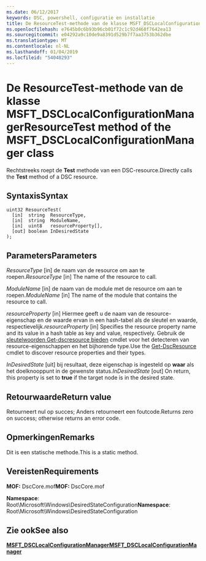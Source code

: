 ```yaml
---
ms.date: 06/12/2017
keywords: DSC, powershell, configuratie en installatie
title: De ResourceTest-methode van de klasse MSFT_DSCLocalConfigurationManager
ms.openlocfilehash: e7645b0c6b93b96cb01f72c1c92d468f7642ea13
ms.sourcegitcommit: e04292a9c10de9a8391d529b7f7aa3753b362dbe
ms.translationtype: MT
ms.contentlocale: nl-NL
ms.lasthandoff: 01/04/2019
ms.locfileid: "54048293"
---
```

# <a name="resourcetest-method-of-the-msftdsclocalconfigurationmanager-class"></a><span data-ttu-id="35793-103">De ResourceTest-methode van de klasse MSFT_DSCLocalConfigurationManager</span><span class="sxs-lookup"><span data-stu-id="35793-103">ResourceTest method of the MSFT_DSCLocalConfigurationManager class</span></span>

<span data-ttu-id="35793-104">Rechtstreeks roept de **Test** methode van een DSC-resource.</span><span class="sxs-lookup"><span data-stu-id="35793-104">Directly calls the **Test** method of a DSC resource.</span></span>

## <a name="syntax"></a><span data-ttu-id="35793-105">Syntaxis</span><span class="sxs-lookup"><span data-stu-id="35793-105">Syntax</span></span>

```mof
uint32 ResourceTest(
  [in]  string  ResourceType,
  [in]  string  ModuleName,
  [in]  uint8   resourceProperty[],
  [out] boolean InDesiredState
);
```

## <a name="parameters"></a><span data-ttu-id="35793-106">Parameters</span><span class="sxs-lookup"><span data-stu-id="35793-106">Parameters</span></span>

<span data-ttu-id="35793-107">*ResourceType* \[in\] de naam van de resource om aan te roepen.</span><span class="sxs-lookup"><span data-stu-id="35793-107">*ResourceType* \[in\] The name of the resource to call.</span></span>

<span data-ttu-id="35793-108">*ModuleName* \[in\] de naam van de module met de resource om aan te roepen.</span><span class="sxs-lookup"><span data-stu-id="35793-108">*ModuleName* \[in\] The name of the module that contains the resource to call.</span></span>

<span data-ttu-id="35793-109">*resourceProperty* \[in\] Hiermee geeft u de naam van de resource-eigenschap en de waarde ervan in een hash-tabel als de sleutel en waarde, respectievelijk.</span><span class="sxs-lookup"><span data-stu-id="35793-109">*resourceProperty* \[in\] Specifies the resource property name and its value in a hash table as key and value, respectively.</span></span> <span data-ttu-id="35793-110">Gebruik de [sleutelwoorden Get-dscresource bieden](/powershell/module/PSDesiredStateConfiguration/Get-DscResource) cmdlet voor het detecteren van resource-eigenschappen en het bijhorende type.</span><span class="sxs-lookup"><span data-stu-id="35793-110">Use the [Get-DscResource](/powershell/module/PSDesiredStateConfiguration/Get-DscResource) cmdlet to discover resource properties and their types.</span></span>

<span data-ttu-id="35793-111">*InDesiredState* \[uit\] bij resultaat, deze eigenschap is ingesteld op **waar** als het doelknooppunt in de gewenste status.</span><span class="sxs-lookup"><span data-stu-id="35793-111">*InDesiredState* \[out\] On return, this property is set to **true** if the target node is in the desired state.</span></span>

## <a name="return-value"></a><span data-ttu-id="35793-112">Retourwaarde</span><span class="sxs-lookup"><span data-stu-id="35793-112">Return value</span></span>

<span data-ttu-id="35793-113">Retourneert nul op succes; Anders retourneert een foutcode.</span><span class="sxs-lookup"><span data-stu-id="35793-113">Returns zero on success; otherwise returns an error code.</span></span>

## <a name="remarks"></a><span data-ttu-id="35793-114">Opmerkingen</span><span class="sxs-lookup"><span data-stu-id="35793-114">Remarks</span></span>

<span data-ttu-id="35793-115">Dit is een statische methode.</span><span class="sxs-lookup"><span data-stu-id="35793-115">This is a static method.</span></span>

## <a name="requirements"></a><span data-ttu-id="35793-116">Vereisten</span><span class="sxs-lookup"><span data-stu-id="35793-116">Requirements</span></span>

<span data-ttu-id="35793-117">**MOF:** DscCore.mof</span><span class="sxs-lookup"><span data-stu-id="35793-117">**MOF:** DscCore.mof</span></span>

<span data-ttu-id="35793-118">**Namespace**: Root\Microsoft\Windows\DesiredStateConfiguration</span><span class="sxs-lookup"><span data-stu-id="35793-118">**Namespace**: Root\Microsoft\Windows\DesiredStateConfiguration</span></span>

## <a name="see-also"></a><span data-ttu-id="35793-119">Zie ook</span><span class="sxs-lookup"><span data-stu-id="35793-119">See also</span></span>

[<span data-ttu-id="35793-120">**MSFT_DSCLocalConfigurationManager**</span><span class="sxs-lookup"><span data-stu-id="35793-120">**MSFT_DSCLocalConfigurationManager**</span></span>](msft-dsclocalconfigurationmanager.md)